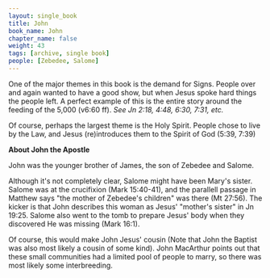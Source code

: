```yaml
---
layout: single_book
title: John
book_name: John
chapter_name: false
weight: 43
tags: [archive, single book]
people: [Zebedee, Salome]
---
```

One of the major themes in this book is the demand for Signs.  People over and again wanted to have a good show, but when Jesus spoke hard things the people left.  A perfect example of this is the entire story around the feeding of the 5,000 (v6:60 ff). _See Jn 2:18, 4:48, 6:30, 7:31, etc._

Of course, perhaps the largest theme is the Holy Spirit.   People chose to live by the Law, and Jesus (re)introduces them to the Spirit of God (5:39, 7:39)

**About John the Apostle**

John was the younger brother of James, the son of Zebedee and Salome.

Although it's not completely clear, Salome might have been Mary's sister.  Salome was at the crucifixion (Mark 15:40-41), and the parallell passage in Matthew says "the mother of Zebedee's children" was there (Mt 27:56).  The kicker is that John describes this woman as Jesus' "mother's sister" in Jn 19:25. Salome also went to the tomb to prepare Jesus' body when they discovered He was missing (Mark 16:1).

Of course, this would make John Jesus' cousin (Note that John the Baptist was also most likely a cousin of some kind).  John MacArthur points out that these small communities had a limited pool of people to marry, so there was most likely some interbreeding.